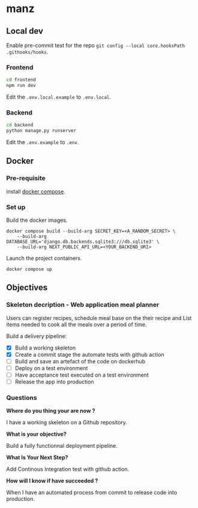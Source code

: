 # manz

## Local dev

Enable pre-commit test for the repo `git config --local core.hooksPath .githooks/hooks`.

### Frontend

```bash
cd frontend
npm run dev
```

Edit the `.env.local.example` to `.env.local`.

### Backend

```bash
cd backend
python manage.py runserver
```

Edit the `.env.example` to `.env`.

## Docker

### Pre-requisite

install [docker compose](https://docs.docker.com/compose/install/).

### Set up

Build the docker images.

```
docker compose build --build-arg SECRET_KEY=<A_RANDOM_SECRET> \
    --build-arg DATABASE_URL='django.db.backends.sqlite3:///db.sqlite3' \
    --build-arg NEXT_PUBLIC_API_URL=<YOUR_BACKEND_URI>
```

Launch the project containers.

```
docker compose up
```

## Objectives

### Skeleton decription - Web application meal planner

Users can register recipes, schedule meal base on the their recipe and List items needed to cook all the meals
over a period of time.

Build a delivery pipeline:
- [x] Build a working skeleton
- [x] Create a commit stage the automate tests with github action
- [ ] Build and save an artefact of the code on dockerhub
- [ ] Deploy on a test environment 
- [ ] Have acceptance test executed on a test environment
- [ ] Release the app into production

### Questions

**Where do you thing your are now ?**

I have a working skeleton on a Github repository.

**What is your objective?**

Build a fully functionnal deployment pipeline.

**What Is Your Next Step?**

Add Continous Integration test with github action.

**How will I know if have succeeded ?**

When I have an automated process from commit to release code into production.


